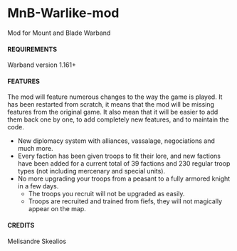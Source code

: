 MnB-Warlike-mod
===============

Mod for Mount and Blade Warband

#### REQUIREMENTS

Warband version 1.161+

#### FEATURES
The mod will feature numerous changes to the way the game is played.
It has been restarted from scratch, it means that the mod will be missing features from the original game.
It also mean that it will be easier to add them back one by one, to add completely new features, and to maintain the code.

* New diplomacy system with alliances, vassalage, negociations and much more.
* Every faction has been given troops to fit their lore, and new factions have been added for a current total of 39 factions and 230 regular troop types (not including mercenary and special units).
* No more upgrading your troops from a peasant to a fully armored knight in a few days.
    * The troops you recruit will not be upgraded as easily.
    * Troops are recruited and trained from fiefs, they will not magically appear on the map.

#### CREDITS

Melisandre
Skealios
